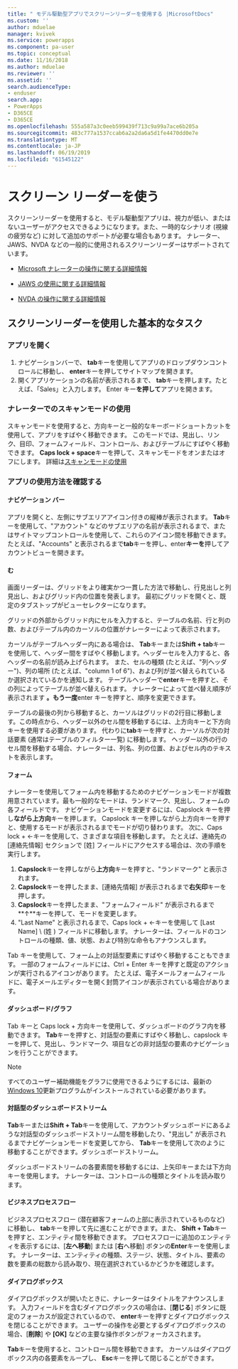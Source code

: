 ```yaml
---
title: " モデル駆動型アプリでスクリーンリーダーを使用する |MicrosoftDocs"
ms.custom: ''
author: mduelae
manager: kvivek
ms.service: powerapps
ms.component: pa-user
ms.topic: conceptual
ms.date: 11/16/2018
ms.author: mduelae
ms.reviewer: ''
ms.assetid: ''
search.audienceType:
- enduser
search.app:
- PowerApps
- D365CE
- D365CE
ms.openlocfilehash: 555a587a3c0eeb599439f713c9a99a7ace6b205a
ms.sourcegitcommit: 483c777a1537ccab6a2a2da6a5d1fe4470dd0e7e
ms.translationtype: MT
ms.contentlocale: ja-JP
ms.lasthandoff: 06/19/2019
ms.locfileid: "61545122"
---
```

# <a name="use-a-screen-reader"></a>スクリーン リーダーを使う 


スクリーンリーダーを使用すると、モデル駆動型アプリは、視力が低い、またはないユーザーがアクセスできるようになります。また、一時的なシナリオ (視線の疲労など) に対して追加のサポートが必要な場合もあります。 ナレーター、JAWS、NVDA などの一般的に使用されるスクリーンリーダーはサポートされています。 

- [Microsoft ナレーターの操作に関する詳細情報](https://support.microsoft.com/help/22798)
- [JAWS の使用に関する詳細情報](http://www.freedomscientific.com/Products/Blindness/JawsDocumentation)


- [NVDA の操作に関する詳細情報](https://www.nvaccess.org/get-help/)


## <a name="basic-tasks-using-a-screen-reader"></a>スクリーンリーダーを使用した基本的なタスク 

### <a name="open-an-app"></a>アプリを開く

1.  ナビゲーションバーで、 **tab**キーを使用してアプリのドロップダウンコントロールに移動し、 **enter**キーを押してサイトマップを開きます。
2.  開くアプリケーションの名前が表示されるまで、 **tab**キーを押します。たとえば、「Sales」と入力します。 Enter キー**を押して**アプリを開きます。

### <a name="use-scan-mode-in-narrator"></a>ナレーターでのスキャンモードの使用
スキャンモードを使用すると、方向キーと一般的なキーボードショートカットを使用して、アプリをすばやく移動できます。 このモードでは、見出し、リンク、目印、フォームフィールド、コントロール、およびテーブルにすばやく移動できます。 **Caps lock + space**キーを押して、スキャンモードをオンまたはオフにします。 詳細は[スキャンモードの使用](https://support.microsoft.com/en-us/help/22809/windows-10-narrator-using-scan-mode)

### <a name="find-your-way-around-the-app"></a>アプリの使用方法を確認する

#### <a name="navigation-bar"></a>ナビゲーション バー
アプリを開くと、左側にサブエリアアイコン付きの縦棒が表示されます。 **Tab**キーを使用して、"アカウント" などのサブエリアの名前が表示されるまで、またはサイトマップコントロールを使用して、これらのアイコン間を移動できます。 たとえば、"Accounts" と表示されるまで**tab**キーを押し、enter**キーを**押してアカウントビューを開きます。

#### <a name="grids"></a>む
画面リーダーは、グリッドをより確実かつ一貫した方法で移動し、行見出しと列見出し、およびグリッド内の位置を発表します。 最初にグリッドを開くと、既定のタブストップがビューセレクターになります。 

グリッドの外部からグリッド内にセルを入力すると、テーブルの名前、行と列の数、およびテーブル内のカーソルの位置がナレーターによって表示されます。

カーソルがテーブルヘッダー内にある場合は、 **Tab**キーまたは**Shift + tab**キーを使用して、ヘッダー間をすばやく移動します。ヘッダーセルを入力すると、各ヘッダーの名前が読み上げられます。 また、セルの種類 (たとえば、"列ヘッダー")、列の場所 (たとえば、"column 1 of 6")、および列が並べ替えられているか選択されているかを通知します。 テーブルヘッダーで**enter**キーを押すと、その列によってテーブルが並べ替えられます。 ナレーターによって並べ替え順序が表示されます **。もう一度**enter キーを押すと、順序を変更できます。

テーブルの最後の列から移動すると、カーソルはグリッドの2行目に移動します。この時点から、ヘッダー以外のセル間を移動するには、上方向キーと下方向キーを使用する必要があります。 代わりに**tab**キーを押すと、カーソルが次の対話要素 (通常はテーブルのフィルター一覧) に移動します。 ヘッダー以外の行のセル間を移動する場合、ナレーターは、列名、列の位置、およびセル内のテキストを表示します。

#### <a name="forms"></a>フォーム
ナレーターを使用してフォーム内を移動するためのナビゲーションモードが複数用意されています。最も一般的なモードは、ランドマーク、見出し、フォームの各フィールドです。 ナビゲーションモードを変更するには、Capslock キーを押し**ながら上方向**キーを押します。 Capslock キーを押しながら上方向キーを押すと、使用するモードが表示されるまでモードが切り替わります。 次に、Caps lock + ←キーを使用して、さまざまな項目を移動します。 たとえば、連絡先の [連絡先情報] セクションで [姓] フィールドにアクセスする場合は、次の手順を実行します。

1.  **Capslock**キーを押しながら**上方向**キーを押すと、"ランドマーク" と表示されます。
2.  **Capslock**キーを押したまま、[連絡先情報] が表示されるまで**右矢印**キーを押します。
3.  **Capslock**キーを押したまま、"フォームフィールド" が表示されるまで**↑**キーを押して、モードを変更します。
4.  "Last Name" と表示されるまで、Caps lock + ←キーを使用して [Last Name] \ (姓 \) フィールドに移動します。 ナレーターは、フィールドのコントロールの種類、値、状態、および特別な命令もアナウンスします。

Tab キーを使用して、フォーム上の対話型要素にすばやく移動することもできます。 一部のフォームフィールドには、Ctrl + Enter キーを押すと既定のアクションが実行されるアイコンがあります。 たとえば、電子メールフォームフィールドに、電子メールエディターを開く封筒アイコンが表示されている場合があります。 

#### <a name="dashboardscharts"></a>ダッシュボード/グラフ
Tab キーと Caps lock + 方向キーを使用して、ダッシュボードのグラフ内を移動できます。 **Tab**キーを押すと、対話型の要素にすばやく移動し、capslock キーを押して、見出し、ランドマーク、項目などの非対話型の要素のナビゲーションを行うことができます。


> [!NOTE]
> すべてのユーザー補助機能をグラフに使用できるようにするには、最新の[Windows 10](http://www.microsoft.com/enable/products/windows10/default.aspx)更新プログラムがインストールされている必要があります。

#### <a name="interactive-dashboard-streams"></a>対話型のダッシュボードストリーム
**Tab**キーまたは**Shift + Tab**キーを使用して、アカウントダッシュボードにあるような対話型のダッシュボードストリーム間を移動したり、"見出し" が表示されるまでナビゲーションモードを変更してから、 **Tab**キーを使用して次のように移動することができます。ダッシュボードストリーム。

ダッシュボードストリームの各要素間を移動するには、上矢印キーまたは下方向キーを使用します。 ナレーターは、コントロールの種類とタイトルを読み取ります。

#### <a name="business-process-flows"></a>ビジネスプロセスフロー
ビジネスプロセスフロー (潜在顧客フォームの上部に表示されているものなど) に移動し、 **tab**キーを押して先に進むことができます。また、 **Shift + Tab**キーを押すと、エンティティ間を移動できます。 プロセスフローに追加のエンティティを表示するには、[**左へ移動**] または [**右**へ移動] ボタンの**Enter**キーを使用します。 ナレーターは、エンティティの種類、ステージ、状態、タイトル、要素の数を要素の総数から読み取り、現在選択されているかどうかを確認します。

#### <a name="dialog-boxes"></a>ダイアログボックス

ダイアログボックスが開いたときに、ナレーターはタイトルをアナウンスします。 入力フィールドを含むダイアログボックスの場合は、[**閉じる**] ボタンに既定のフォーカスが設定されているので、 **enter**キーを押すとダイアログボックスを閉じることができます。 ユーザーの操作を必要とするダイアログボックスの場合、[**削除**] や **[OK]** などの主要な操作ボタンがフォーカスされます。

**Tab**キーを使用すると、コントロール間を移動できます。 カーソルはダイアログボックス内の各要素をループし、 **Esc**キーを押して閉じることができます。


